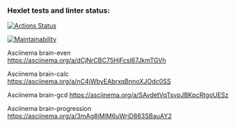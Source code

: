 ### Hexlet tests and linter status:
[![Actions Status](https://github.com/MariaChikh/python-project-49/actions/workflows/hexlet-check.yml/badge.svg)](https://github.com/MariaChikh/python-project-49/actions)

[![Maintainability](https://api.codeclimate.com/v1/badges/a5749b8a1fbd76dcf72f/maintainability)](https://codeclimate.com/github/MariaChikh/python-project-49/maintainability)

Asciinema brain-even https://asciinema.org/a/dCjNrCBC75HjFcsI67JkmTGVh

Asciinema brain-calc https://asciinema.org/a/nC4jWbyEAbrxqBnnoXJOdc0SS

Asciinema brain-gcd https://asciinema.org/a/SAvdetVqTsvpJBKpcRtgoUESz

Asciinema brain-progression https://asciinema.org/a/3mAg8iMlM6uWrjD863SBauAY2
